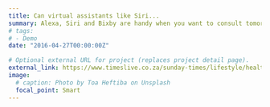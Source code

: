 ```yaml
---
title: Can virtual assistants like Siri...
summary: Alexa, Siri and Bixby are handy when you want to consult tomorrow's weather forecast, find the nearest open...
# tags:
# - Demo
date: "2016-04-27T00:00:00Z"

# Optional external URL for project (replaces project detail page).
external_link: https://www.timeslive.co.za/sunday-times/lifestyle/health-and-sex/2020-01-31-can-virtual-assistants-like-siri-help-you-stop-smoking-and-drinking/
image:
  # caption: Photo by Toa Heftiba on Unsplash
  focal_point: Smart
---
```

